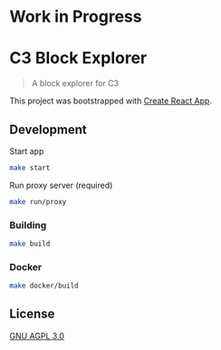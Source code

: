 # Work in Progress

# C3 Block Explorer

> A block explorer for C3

This project was bootstrapped with [Create React App](https://github.com/facebookincubator/create-react-app).

## Development

Start app

```bash
make start
```

Run proxy server (required)

```bash
make run/proxy
```

### Building

```bash
make build
```

### Docker

```bash
make docker/build
```

## License

[GNU AGPL 3.0](LICENSE)
